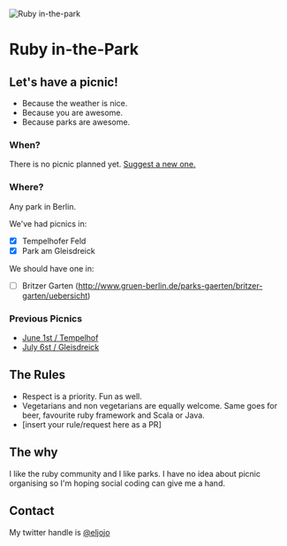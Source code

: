![Ruby in-the-park](https://raw.githubusercontent.com/ruby-in-the-park/ruby-in-the-park/master/logo.png?ab2bf9ccd67ec744296d8a0ce66c62ac376f4e14)

Ruby in-the-Park
================

## Let's have a picnic!
- Because the weather is nice.
- Because you are awesome.
- Because parks are awesome.

### When?
There is no picnic planned yet. [Suggest a new one.](https://github.com/ruby-in-the-park/ruby-in-the-park/issues/new)

### Where?
Any park in Berlin.

We've had picnics in:

- [x] Tempelhofer Feld
- [x] Park am Gleisdreick

We should have one in:
- [ ] Britzer Garten (http://www.gruen-berlin.de/parks-gaerten/britzer-garten/uebersicht)

### Previous Picnics

- [June 1st / Tempelhof](https://github.com/ruby-in-the-park/ruby-in-the-park/issues/4)
- [July 6st / Gleisdreick](https://github.com/ruby-in-the-park/ruby-in-the-park/issues/7)

## The Rules
- Respect is a priority. Fun as well.
- Vegetarians and non vegetarians are equally welcome. Same goes for beer, favourite ruby framework and Scala or Java.
- [insert your rule/request here as a PR]

## The why
I like the ruby community and I like parks. I have no idea about picnic organising so I'm hoping social coding can give me a hand.

## Contact
My twitter handle is [@eljojo](http://twitter.com/eljojo)

